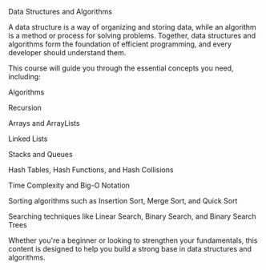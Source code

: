 Data Structures and Algorithms


A data structure is a way of organizing and storing data, while an algorithm is a method or process for solving problems. Together, data structures and algorithms form the foundation of efficient programming, and every developer should understand them.

This course will guide you through the essential concepts you need, including:

Algorithms

Recursion

Arrays and ArrayLists

Linked Lists

Stacks and Queues

Hash Tables, Hash Functions, and Hash Collisions

Time Complexity and Big-O Notation

Sorting algorithms such as Insertion Sort, Merge Sort, and Quick Sort

Searching techniques like Linear Search, Binary Search, and Binary Search Trees

Whether you're a beginner or looking to strengthen your fundamentals, this content is designed to help you build a strong base in data structures and algorithms.

